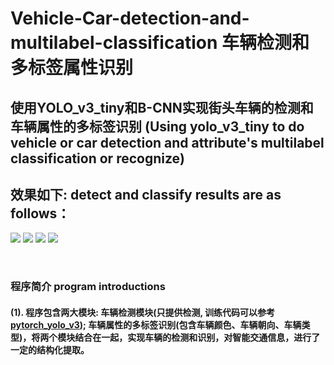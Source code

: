 # Vehicle-Car-detection-and-multilabel-classification 车辆检测和多标签属性识别
## 使用YOLO_v3_tiny和B-CNN实现街头车辆的检测和车辆属性的多标签识别 (Using yolo_v3_tiny to do vehicle or car detection and attribute's multilabel classification or recognize)

## 效果如下: detect and classify results are as follows： </br>
![](https://github.com/CaptainEven/Vehicle-Car-detection-and-multilabel-classification/blob/master/test_result/test_5.jpg)
![](https://github.com/CaptainEven/Vehicle-Car-detection-and-multilabel-classification/blob/master/test_result/test_14.jpg)
![](https://github.com/CaptainEven/Vehicle-Car-detection-and-multilabel-classification/blob/master/test_result/test_6.jpg)
![](https://github.com/CaptainEven/Vehicle-Car-detection-and-multilabel-classification/blob/master/test_result/test_11.jpg)

</br>

### 程序简介 program introductions
#### (1). 程序包含两大模块: 车辆检测模块(只提供检测, 训练代码可以参考[pytorch_yolo_v3](https://github.com/eriklindernoren/PyTorch-YOLOv3#train)); 车辆属性的多标签识别(包含车辆颜色、车辆朝向、车辆类型)，将两个模块结合在一起，实现车辆的检测和识别，对智能交通信息，进行了一定的结构化提取。
